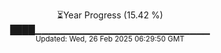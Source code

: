 <p align="center">
⏳Year Progress (15.42 %) <br>
████▁▁▁▁▁▁▁▁▁▁▁▁▁▁▁▁▁▁▁▁▁▁▁▁▁▁ <br>
<sub>Updated: Wed, 26 Feb 2025 06:29:50 GMT</sub>
</p>

